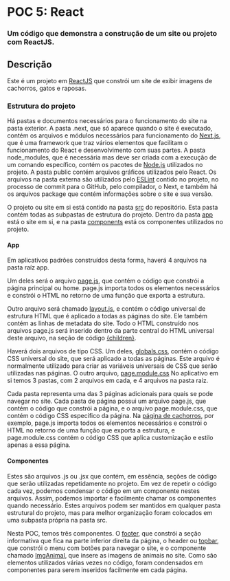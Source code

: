 # POC 5: React
### Um código que demonstra a construção de um site ou projeto com ReactJS.

## Descrição
Este é um projeto em [ReactJS](https://react.dev/) que constrói um site de exibir imagens de cachorros, gatos e raposas.

### Estrutura do projeto
Há pastas e documentos necessários para o funcionamento do site na pasta exterior. A pasta .next, que só aparece quando o site é executado, contém os arquivos e módulos necessários para funcionamento do [Next.js](https://nextjs.org/docs), que é uma framework que traz vários elementos que facilitam o funcionamento do React e desenvolvimento com suas partes. A pasta node_modules, que é necessária mas deve ser criada com a execução de um comando específico, contém os pacotes de [Node.js](https://nodejs.org/en/learn/getting-started/introduction-to-nodejs) utilizados no projeto. A pasta public contém arquivos gráficos utilizados pelo React. Os arquivos na pasta externa são utilizados pelo [ESLint](https://eslint.org/) contido no projeto, no processo de commit para o GitHub, pelo compilador, o Next, e também há os arquivos package que contém informações sobre o site e sua versão.

O projeto ou site em si está contido na pasta [src](/src) do repositório. Esta pasta contém todas as subpastas de estrutura do projeto. Dentro da pasta [app](/src/app) está o site em si, e na pasta [components](/src/components) está os componentes utilizados no projeto.

#### App
Em aplicativos padrões construídos desta forma, haverá 4 arquivos na pasta raíz app. 

Um deles será o arquivo [page.js](src/app/page.js), que contém o código que constrói a página principal ou home. page.js importa todos os elementos necessários e constrói o HTML no retorno de uma função que exporta a estrutura.

Outro arquivo será chamado [layout.js](src/app/layout.js), e contém o código universal de estrutura HTML que é aplicado a todas as páginas do site. Ele também contém as linhas de metadata do site. Todo o HTML construído nos arquivos page.js será inserido dentro da parte central do HTML universal deste arquivo, na seção de código [{children}](https://github.com/aug975/POC5/blob/6960470ebe832662c98ec663598ffada2af25ec3/src/app/layout.js#L20).

Haverá dois arquivos de tipo CSS. Um deles, [globals.css](src/app/globals.css), contém o código CSS universal do site, que será aplicado a todas as páginas. Este arquivo é normalmente utilizado para criar as variáveis universais de CSS que serão utilizadas nas páginas.
O outro arquivo, [page.module.css](src/app/page.module.css)
No aplicativo em si temos 3 pastas, com 2 arquivos em cada, e 4 arquivos na pasta raiz. 

Cada pasta representa uma das 3 páginas adicionais para quais se pode navegar no site. Cada pasta de página possui um arquivo page.js, que contém o código que constrói a página, e o arquivo page.module.css, que contém o código CSS específico da página. Na [página de cachorros](/src/app/cachorros), por exemplo, page.js importa todos os elementos necessários e constrói o HTML no retorno de uma função que exporta a estrutura, e page.module.css contém o código CSS que aplica customização e estilo apenas a essa página. 

#### Componentes
Estes são arquivos .js ou .jsx que contém, em essência, seções de código que serão utilizadas repetidamente no projeto. Em vez de repetir o código cada vez, podemos condensar o código em um componente nestes arquivos. Assim, podemos importar e facilmente chamar os componentes quando necessário. Estes arquivos podem ser mantidos em qualquer pasta estrutural do projeto, mas para melhor organização foram colocados em uma subpasta própria na pasta src.

Nesta POC, temos três componentes. O [footer](/src/components/footer.jsx), que constrói a seção informativa que fica na parte inferior direita da página, o header ou [topbar](/src/components/topbar.jsx), que constrói o menu com botões para navegar o site, e o componente chamado [ImgAnimal](/src/components/imganimal.jsx), que insere as imagens de animais no site.
Como são elementos utilizados várias vezes no código, foram condensados em componentes para serem inseridos facilmente em cada página.
